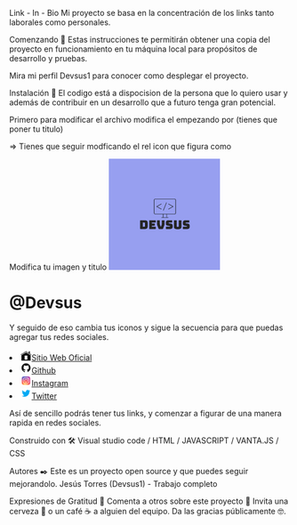 Link - In - Bio
Mi proyecto se basa en la concentración de los links tanto laborales como personales.

Comenzando 🚀
Estas instrucciones te permitirán obtener una copia del proyecto en funcionamiento en tu máquina local para propósitos de desarrollo y pruebas.

Mira mi perfil Devsus1 para conocer como desplegar el proyecto.

Instalación 🔧
El codigo está a dispocision de la persona que lo quiero usar y además de contribuir en un desarrollo que a futuro tenga gran potencial.

Primero para modificar el archivo modifica el <head></head> empezando por <title>Jesús Esteban Torres - Links</title> (tienes que poner tu titulo)

=> Tienes que seguir modficando el rel icon que figura como <link rel="icon" href="assets/img/e1d927948598471eb5d2078262c42812.ico">

Modifica tu imagen y titulo 
<img src="assets/img/devsus logo.png" alt="devsuslogo">
        <h1>@Devsus</h1>

Y seguido de eso cambia tus iconos y sigue la secuencia para que puedas agregar tus redes sociales. 
<li><a href="https://pagestar.space"><img src="assets/img/icons8-casa.svg" alt="Homepage" width="20">Sitio Web Oficial</a></li>
        <li><a href="https://github.com/Devsus1"><img src="assets/img/icons8-github1.svg" alt="Github" width="20">Github</a></li>
        <li><a href="https://www.instagram.com/jesustorres83kf7/"><img src="assets/img/icons8-instagram.svg" alt="Instagram" width="20">Instagram</a></li>
        <li><a href="https://twitter.com/HolaNoc7"><img src="assets/img/icons8-twitter.svg" alt="Twitter" width="20">Twitter</a></li>

Así de sencillo podrás tener tus links, y comenzar a figurar de una manera rapida en redes sociales.

Construido con 🛠️
Visual studio code / HTML / JAVASCRIPT / VANTA.JS / CSS

Autores ✒️
Este es un proyecto open source y que puedes seguir mejorandolo. 
Jesús Torres (Devsus1) - Trabajo completo

Expresiones de Gratitud 🎁
Comenta a otros sobre este proyecto 📢
Invita una cerveza 🍺 o un café ☕ a alguien del equipo.
Da las gracias públicamente 🤓.